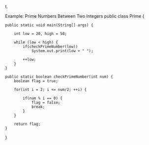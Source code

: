 t.

Example: Prime Numbers Between Two Integers
public class Prime {

    public static void main(String[] args) {

        int low = 20, high = 50;

        while (low < high) {
            if(checkPrimeNumber(low))
                System.out.print(low + " ");

            ++low;
        }
    }

    public static boolean checkPrimeNumber(int num) {
        boolean flag = true;

        for(int i = 2; i <= num/2; ++i) {

            if(num % i == 0) {
                flag = false;
                break;
            }
        }

        return flag;
    }
}
